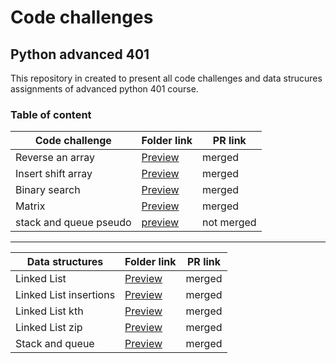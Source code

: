 
# Code challenges

## Python advanced 401
This repository in created to present all code challenges and data strucures assignments of advanced python 401 course.


### Table of content

| Code challenge | Folder link | PR link|
| ----------- | ----------- | ----------- |
| Reverse an array | [Preview](https://github.com/dialaabulkhail/data-structures-and-algorithms/blob/main/code_challenges/code-challenge01/CODE.md) | merged |
| Insert shift array | [Preview](https://github.com/dialaabulkhail/data-structures-and-algorithms/blob/main/code_challenges/code-challenge02/CODE.md) | merged |
| Binary search | [Preview](https://github.com/dialaabulkhail/data-structures-and-algorithms/blob/main/code_challenges/code-challenge03/CODE.md) | merged |
| Matrix | [Preview](https://github.com/dialaabulkhail/data-structures-and-algorithms/blob/main/code_challenges/code-challenge04/CODE.md) | merged |
| stack and queue pseudo | [preview](https://github.com/dialaabulkhail/data-structures-and-algorithms/tree/main/code_challenges/stack-and-queue/stack_and_queue)| not merged |
______________________________________________________

| Data structures | Folder link | PR link|
| ----------- | ----------- | ----------- |
| Linked List | [Preview](https://github.com/dialaabulkhail/data-structures-and-algorithms/tree/main/Data_structures/linked-list ) | merged |
| Linked List insertions| [Preview](https://github.com/dialaabulkhail/data-structures-and-algorithms/tree/main/Data_structures/linked-list) | merged |
| Linked List kth | [Preview](https://github.com/dialaabulkhail/data-structures-and-algorithms/tree/main/Data_structures/linked-list ) | merged |
| Linked List zip | [Preview](https://github.com/dialaabulkhail/data-structures-and-algorithms/tree/main/Data_structures/linked-list ) | merged |
| Stack and queue | [Preview](https://github.com/dialaabulkhail/data-structures-and-algorithms/blob/main/Data_structures/stack-and-queue/stack_and_queue/stack_and_queue.py) | merged |















